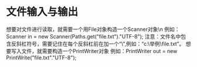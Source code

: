 # 文件输入与输出
想要对文件进行读取，就需要一个用File对象构造一个Scanner对象\n
    例如：Scanner in = new Scanner(Paths.get("file.txt")."UTF-8");
    注意：文件名中包含反斜杠符号，需要记住在每个反斜杠前在加一个“\”,例如：“c:\\举例\\file.txt”。
想要写入文件，就需要构造一个PrintWriter对象
    例如：PrintWriter out = new PrintWrite("file.txt"."UTF-8");

